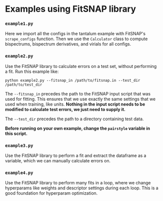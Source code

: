 # Examples using FitSNAP library

### `example1.py`

Here we import all the configs in the tantalum example with FitSNAP's `scrape_configs` function.
Then we use the `Calculator` class to compute bispectrums, bispectrum derivatives, and virials for
all configs.

### `example2.py`

Use the FitSNAP library to calculate errors on a test set, without performing a fit. Run this 
example like:

`python example2.py --fitsnap_in /path/to/fitsnap.in --test_dir /path/to/test_dir`

The `--fitsnap_in` precedes the path to the FitSNAP input script that was used for fitting. This 
ensures that we use exactly the same settings that we used when training, like units. **Nothing in
the input script needs to be modified to calculate test errors, we just need to supply it.**

The `--test_dir` precedes the path to a directory containing test data.

**Before running on your own example, change the `pairstyle` variable in this script.**

### `example3.py`

Use the FitSNAP library to perform a fit and extract the dataframe as a variable, which we can 
manually calculate errors on.

### `example4.py` 

Use the FitSNAP library to perform many fits in a loop, where we change hyperparams like weights
and descriptor settings during each loop. This is a good foundation for hyperparam optimization.
